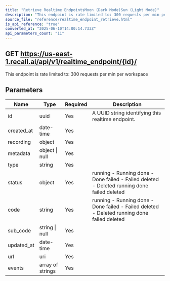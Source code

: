```yaml
---
title: "Retrieve Realtime EndpointsMoon (Dark Mode)Sun (Light Mode)"
description: "This endpoint is rate limited to: 300 requests per min per workspace"
source_file: "reference/realtime_endpoint_retrieve.html"
is_api_reference: "true"
converted_at: "2025-06-10T14:00:14.733Z"
api_parameters_count: "11"
---
```

## GET https://us-east-1.recall.ai/api/v1/realtime_endpoint/{id}/

This endpoint is rate limited to: 300 requests per min per workspace

## Parameters

| Name | Type | Required | Description |
| --- | --- | --- | --- |
| id | uuid | Yes | A UUID string identifying this realtime endpoint. |
| created_at | date-time | Yes |  |
| recording | object | Yes |  |
| metadata | object \| null | Yes |  |
| type | string | Yes |  |
| status | object | Yes | running - Running done - Done failed - Failed deleted - Deleted  running done failed deleted |
| code | string | Yes | running - Running done - Done failed - Failed deleted - Deleted  running done failed deleted |
| sub_code | string \| null | Yes |  |
| updated_at | date-time | Yes |  |
| url | uri | Yes |  |
| events | array of strings | Yes |  |

